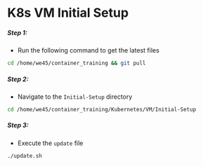 # K8s VM Initial Setup

##### Step 1:

* Run the following command to get the latest files

```bash
cd /home/we45/container_training && git pull
```

##### Step 2:

* Navigate to the `Initial-Setup` directory

```bash
cd /home/we45/container_training/Kubernetes/VM/Initial-Setup
```

##### Step 3:

* Execute the `update` file

```bash
./update.sh
```
